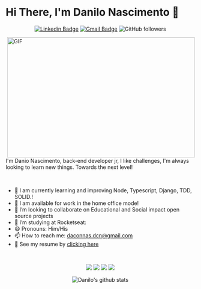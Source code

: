 # Hi There, I'm Danilo Nascimento 👋

<div align="center">
 
 [![Linkedin Badge](https://img.shields.io/badge/-Danilo%20Nascimento-blue?style=flat-square&logo=Linkedin&logoColor=white&link=https://www.linkedin.com/in/danilodcn/)](https://www.linkedin.com/in/danilodcn/) [![Gmail Badge](https://img.shields.io/badge/-daconnas.dcn@gmail.com-c14438?style=flat-square&logo=Gmail&logoColor=white&link=mailto:daconnas@gmail.com)](mailto:daconnas.dcn@gmail.com)
![GitHub followers](https://img.shields.io/github/followers/danilodcn?style=social)

<!---
![visitors](https://visitor-badge-reloaded.herokuapp.com/badge?page_id=Danilodcn.danilodcn&color=00cf00)
-->
</div>


<img align="right" alt="GIF" margin="60px" src="https://github.com/abhisheknaiidu/abhisheknaiidu/raw/master/code.gif?raw=true" width="500" height="320" />

<br/>

I'm Danio Nascimento, back-end developer jr, I like challenges, I'm always looking to learn new things. Towards the next level!

<br/>


- 🔭 I am currently learning and improving Node, Typescript, Django, TDD, SOLID.!
- 💬 I am available for work in the home office mode!
-  👯 I’m looking to collaborate on Educational and Social impact open source projects
- :rocket: I’m studying at Rocketseat: 
- 😄 Pronouns: Him/His
- 📫 How to reach me: daconnas.dcn@gmail.com
- 📝 See my resume by <a  target="blank" href="https://www.canva.com/design/DAEtqFFnCrI/I0qO7YfHsOI8XtE_ehR7jQ/view?utm_content=DAEtqFFnCrI&utm_campaign=designshare&utm_medium=link&utm_source=sharebutton">clicking here</a>

<br/>

 <div align="center"> 
 
 ![](https://img.shields.io/badge/OS-Linux-2bbc8a)
 ![](https://img.shields.io/badge/Editor-VSCode-2bbc8a)
 ![](https://img.shields.io/badge/Code-JavaScript%26%26TypeScript%26%26Python-2bbc8a)
 ![](https://img.shields.io/badge/Interest-Docker%26%26AWS-2bbc8a)
</div>

<div align="center"  >
  <img alt="Danilo's github stats" src="https://github-readme-stats.vercel.app/api?username=danilodcn&show_icons=true&theme=cobalt&include_all_commits=true&count_private=true" \>
<div>


